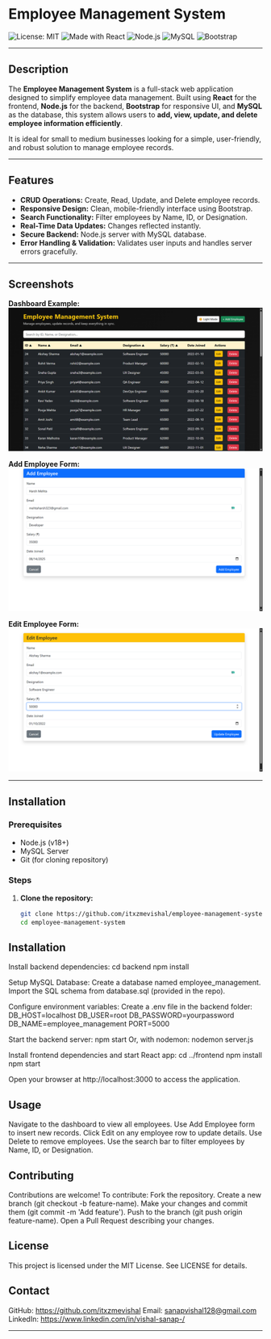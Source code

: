 # Employee Management System

![License: MIT](https://img.shields.io/badge/License-MIT-green.svg)
![Made with React](https://img.shields.io/badge/Made%20with-React-blue.svg)
![Node.js](https://img.shields.io/badge/Backend-Node.js-green.svg)
![MySQL](https://img.shields.io/badge/Database-MySQL-blue.svg)
![Bootstrap](https://img.shields.io/badge/UI-Bootstrap-purple.svg)

---

## Description

The **Employee Management System** is a full-stack web application designed to simplify employee data management. Built using **React** for the frontend, **Node.js** for the backend, **Bootstrap** for responsive UI, and **MySQL** as the database, this system allows users to **add, view, update, and delete employee information efficiently**.

It is ideal for small to medium businesses looking for a simple, user-friendly, and robust solution to manage employee records.

---

## Features

- **CRUD Operations:** Create, Read, Update, and Delete employee records.
- **Responsive Design:** Clean, mobile-friendly interface using Bootstrap.
- **Search Functionality:** Filter employees by Name, ID, or Designation.
- **Real-Time Data Updates:** Changes reflected instantly.
- **Secure Backend:** Node.js server with MySQL database.
- **Error Handling & Validation:** Validates user inputs and handles server errors gracefully.

---

## Screenshots

**Dashboard Example:**  
![Dashboard Screenshot](https://github.com/itxzmevishal/Employee-Management-System/blob/d9a3cae6805e7dbb1a8edb1157a1d24cce8d336b/screenshots/Frontend-d.png)

**Add Employee Form:**  
![Add Employee Screenshot](https://github.com/itxzmevishal/Employee-Management-System/blob/d30e51feffa64f5a06c54b0c21f1bc69a2495268/screenshots/Add-e.png)

**Edit Employee Form:**  
![Edit Employee Screenshot](https://github.com/itxzmevishal/Employee-Management-System/blob/305fffb31945235be5d78cc9849d10fea545fc0c/screenshots/Edit-e.png)

---

## Installation

### Prerequisites

- Node.js (v18+)
- MySQL Server
- Git (for cloning repository)

### Steps

1. **Clone the repository:**
   ```bash
   git clone https://github.com/itxzmevishal/employee-management-system.git
   cd employee-management-system
   ```

## Installation

Install backend dependencies:
cd backend
npm install

Setup MySQL Database:
Create a database named employee_management.
Import the SQL schema from database.sql (provided in the repo).

Configure environment variables:
Create a .env file in the backend folder:
DB_HOST=localhost
DB_USER=root
DB_PASSWORD=yourpassword
DB_NAME=employee_management
PORT=5000

Start the backend server:
npm start
Or, with nodemon:
nodemon server.js

Install frontend dependencies and start React app:
cd ../frontend
npm install
npm start

Open your browser at http://localhost:3000 to access the application.

## Usage

Navigate to the dashboard to view all employees.
Use Add Employee form to insert new records.
Click Edit on any employee row to update details.
Use Delete to remove employees.
Use the search bar to filter employees by Name, ID, or Designation.

## Contributing

Contributions are welcome! To contribute:
Fork the repository.
Create a new branch (git checkout -b feature-name).
Make your changes and commit them (git commit -m 'Add feature').
Push to the branch (git push origin feature-name).
Open a Pull Request describing your changes.

## License

This project is licensed under the MIT License. See LICENSE for details.

## Contact

GitHub: https://github.com/itxzmevishal
Email: sanapvishal128@gmail.com
LinkedIn: https://www.linkedin.com/in/vishal-sanap-/

---
